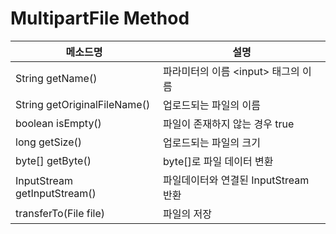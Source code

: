 # MultipartFile Method

|메소드명|설명|
|----|----|
|String getName()|파라미터의 이름 \<input> 태그의 이름|
|String getOriginalFileName()|업로드되는 파일의 이름|
|boolean isEmpty()|파일이 존재하지 않는 경우 true|
|long getSize()|업로드되는 파일의 크기|
|byte[] getByte()|byte[]로 파일 데이터 변환|
|InputStream getInputStream()|파일데이터와 연결된 InputStream 반환|
|transferTo(File file)|파일의 저장|